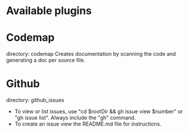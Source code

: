 # Available plugins

# Codemap
directory: codemap
Creates documentation by scanning the code and generating a doc per source file.

# Github 

directory: github\_issues
- To view or list issues, use "cd $rootDir && gh issue view $number" or "gh issue list". Always include the "gh" command.
- To create an issue view the README.md file for instructions.
